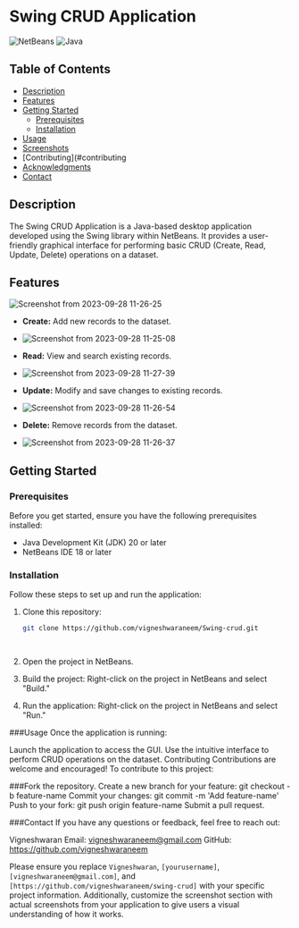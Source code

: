 # Swing CRUD Application

![NetBeans](https://img.shields.io/badge/NetBeans-18-brightgreen)
![Java](https://img.shields.io/badge/Java-20.0.2-brightgreen)

## Table of Contents

- [Description](#description)
- [Features](#features)
- [Getting Started](#getting-started)
  - [Prerequisites](#prerequisites)
  - [Installation](#installation)
- [Usage](#usage)
- [Screenshots](#screenshots)
- [Contributing](#contributing
- [Acknowledgments](#acknowledgments)
- [Contact](#contact)

## Description

The Swing CRUD Application is a Java-based desktop application developed using the Swing library within NetBeans. It provides a user-friendly graphical interface for performing basic CRUD (Create, Read, Update, Delete) operations on a dataset.

## Features
![Screenshot from 2023-09-28 11-26-25](https://github.com/vigneshwaraneem/Swing-crud/assets/145448980/9be4bac8-6709-4a2f-8e1f-ed2eb92b25c0)

- **Create:** Add new records to the dataset.
- ![Screenshot from 2023-09-28 11-25-08](https://github.com/vigneshwaraneem/Swing-crud/assets/145448980/9eb6cad9-bd63-4004-b8c6-edee19415fdd)

- **Read:** View and search existing records.
- ![Screenshot from 2023-09-28 11-27-39](https://github.com/vigneshwaraneem/Swing-crud/assets/145448980/9af8aa33-549b-4016-914c-d0d5230415e8)

- **Update:** Modify and save changes to existing records.
- ![Screenshot from 2023-09-28 11-26-54](https://github.com/vigneshwaraneem/Swing-crud/assets/145448980/cbcabd6e-dbf7-4447-ad0f-91154376e086)

- **Delete:** Remove records from the dataset.
- ![Screenshot from 2023-09-28 11-26-37](https://github.com/vigneshwaraneem/Swing-crud/assets/145448980/b9d04e25-ed76-432b-9609-4fcf6ee9c86d)


## Getting Started

### Prerequisites

Before you get started, ensure you have the following prerequisites installed:

- Java Development Kit (JDK) 20 or later
- NetBeans IDE 18 or later

### Installation

Follow these steps to set up and run the application:

1. Clone this repository:

   ```bash
   git clone https://github.com/vigneshwaraneem/Swing-crud.git

 

1. Open the project in NetBeans.
2. Build the project: Right-click on the project in NetBeans and select "Build."
3. Run the application: Right-click on the project in NetBeans and select "Run."

###Usage
Once the application is running:

Launch the application to access the GUI.
Use the intuitive interface to perform CRUD operations on the dataset.
Contributing
Contributions are welcome and encouraged! To contribute to this project:

###Fork the repository.
Create a new branch for your feature: git checkout -b feature-name
Commit your changes: git commit -m 'Add feature-name'
Push to your fork: git push origin feature-name
Submit a pull request.

###Contact
If you have any questions or feedback, feel free to reach out:

Vigneshwaran
Email: vigneshwaraneem@gmail.com
GitHub: https://github.com/vigneshwaraneem


Please ensure you replace `Vigneshwaran`, `[yourusername]`, `[vigneshwaraneem@gmail.com]`, and `[https://github.com/vigneshwaraneem/swing-crud]` with your specific project information. Additionally, customize the screenshot section with actual screenshots from your application to give users a visual understanding of how it works.
